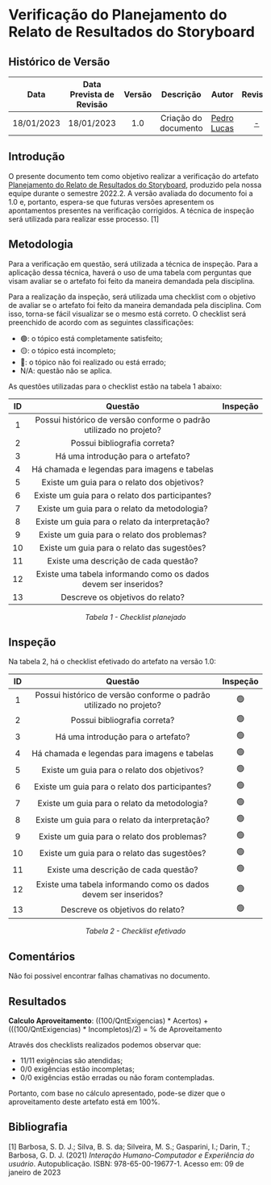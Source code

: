 # Verificação do Planejamento do Relato de Resultados do Storyboard
## <a>Histórico de Versão</a>
|    Data    | Data Prevista de Revisão | Versão |      Descrição       |                   Autor                    |         Revisor          |
| :--------: | :----------------------: | :----: | :------------------: | :----------------------------------------: | :----------------------: |
| 18/01/2023 |        18/01/2023        |  1.0   | Criação do documento | [Pedro Lucas](https://github.com/PedroLSF) | [-](https://github.com/) |

## <a>Introdução</a>
O presente documento tem como objetivo realizar a verificação do artefato [Planejamento do Relato de Resultados do Storyboard](../../../../DesignAvaliacaoDesen/Nivel1/Storyboard/PlanejamentoRelatoResuStoryboard.md), produzido pela nossa equipe durante o semestre 2022.2. A versão avaliada do documento foi a 1.0 e, portanto, espera-se que futuras versões apresentem os apontamentos presentes na verificação corrigidos. A técnica de inspeção será utilizada para realizar esse processo. [1]

## <a>Metodologia</a>
Para a verificação em questão, será utilizada a técnica de inspeção. Para a aplicação dessa técnica, haverá o uso de uma tabela com perguntas que visam avaliar se o artefato foi feito da maneira demandada pela disciplina.

Para a realização da inspeção, será utilizada uma checklist com o objetivo de avaliar se o artefato foi feito da maneira demandada pela disciplina. Com isso, torna-se fácil visualizar se o mesmo está correto. O checklist será preenchido de acordo com as seguintes classificações:

* 🟢: o tópico está completamente satisfeito;
* 🟡: o tópico está incompleto;
* 🔴: o tópico não foi realizado ou está errado;
* N/A: questão não se aplica.

As questões utilizadas para o checklist estão na tabela 1 abaixo:

<center>


|  ID   |                              Questão                               | Inspeção |
| :---: | :----------------------------------------------------------------: | :------: |
|   1   | Possui histórico de versão conforme o padrão utilizado no projeto? |          |
|   2   |                    Possui bibliografia correta?                    |          |
|   3   |                 Há uma introdução para o artefato?                 |          |
|   4   |            Há chamada e legendas para imagens e tabelas            |          |
|   5   |            Existe um guia para o relato dos objetivos?             |          |
|   6   |          Existe um guia para o relato dos participantes?           |          |
|   7   |            Existe um guia para o relato da metodologia?            |          |
|   8   |           Existe um guia para o relato da interpretação?           |          |
|   9   |            Existe um guia para o relato dos problemas?             |          |
|  10   |            Existe um guia para o relato das sugestões?             |          |
|  11   |            Existe uma descrição de cada questão?                   |          |
|  12   |  Existe uma tabela informando como os dados devem ser inseridos?   |          |
|  13   |            Descreve os objetivos do relato?                        |          |

  
*Tabela 1 - Checklist planejado*

</center>

## <a>Inspeção</a>

Na tabela 2, há o checklist efetivado do artefato na versão 1.0:

<center>

|  ID   |                              Questão                               | Inspeção |
| :---: | :----------------------------------------------------------------: | :------: |
|   1   | Possui histórico de versão conforme o padrão utilizado no projeto? |    🟢     |
|   2   |                    Possui bibliografia correta?                    |    🟢     |
|   3   |                 Há uma introdução para o artefato?                 |    🟢     |
|   4   |            Há chamada e legendas para imagens e tabelas            |    🟢     |
|   5   |            Existe um guia para o relato dos objetivos?             |    🟢     |
|   6   |          Existe um guia para o relato dos participantes?           |    🟢     |
|   7   |            Existe um guia para o relato da metodologia?            |    🟢     |
|   8   |           Existe um guia para o relato da interpretação?           |    🟢     |
|   9   |            Existe um guia para o relato dos problemas?             |    🟢     |
|  10   |            Existe um guia para o relato das sugestões?             |    🟢     |
|  11   |            Existe uma descrição de cada questão?             |    🟢     |
|  12   |            Existe uma tabela informando como os dados devem ser inseridos?            |    🟢     |
|  13   |            Descreve os objetivos do relato?             |    🟢     |
  

  
*Tabela 2 - Checklist efetivado*

</center>

## <a>Comentários</a>

Não foi possivel encontrar falhas chamativas no documento.

## <a>Resultados</a>
<a>**Calculo Aproveitamento**</a>: ((100/QntExigencias) * Acertos) + (((100/QntExigencias) * Incompletos)/2) = % de Aproveitamento

Através dos checklists realizados podemos observar que:

* 11/11 exigências são atendidas;
* 0/0 exigências estão incompletas;
* 0/0 exigências estão erradas ou não foram contempladas.

Portanto, com base no cálculo apresentado, pode-se dizer que o aproveitamento deste artefato está em 100%.

## <a>Bibliografia</a>

[1] Barbosa, S. D. J.; Silva, B. S. da; Silveira, M. S.; Gasparini, I.; Darin, T.; Barbosa, G. D. J. (2021) _Interação Humano-Computador e Experiência do usuário_. Autopublicação. ISBN: 978-65-00-19677-1. Acesso em: 09 de janeiro de 2023
